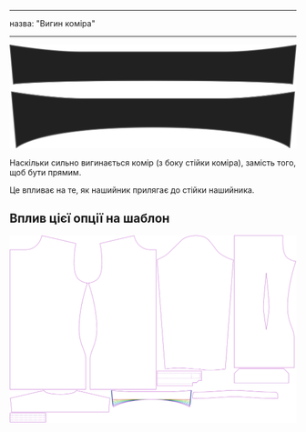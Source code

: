 - - -
назва: "Вигин коміра"
- - -

![Вигин коміра](collarbend.svg)

Наскільки сильно вигинається комір (з боку стійки коміра), замість того, щоб бути прямим.

<Note>

Це впливає на те, як нашийник прилягає до стійки нашийника.

</Note>

## Вплив цієї опції на шаблон

![На цьому зображенні показано вплив цієї опції шляхом накладання декількох варіантів, які мають різне значення для цієї опції](simon_collarbend_sample.svg "Вплив цієї опції на шаблон")
